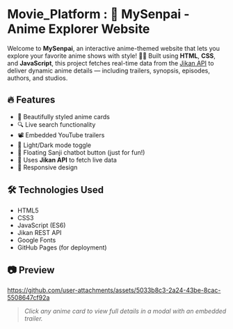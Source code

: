 # Movie_Platform : 🌸 MySenpai - Anime Explorer Website

Welcome to **MySenpai**, an interactive anime-themed website that lets you explore your favorite anime shows with style! 🎌✨ Built using **HTML**, **CSS**, and **JavaScript**, this project fetches real-time data from the [Jikan API](https://jikan.moe/) to deliver dynamic anime details — including trailers, synopsis, episodes, authors, and studios.

## 🔥 Features

- 🎴 Beautifully styled anime cards
- 🔍 Live search functionality
- 📽️ Embedded YouTube trailers
- 🌙 Light/Dark mode toggle
- 💬 Floating Sanji chatbot button (just for fun!)
- 🧠 Uses **Jikan API** to fetch live data
- 📱 Responsive design

## 🛠️ Technologies Used

- HTML5
- CSS3
- JavaScript (ES6)
- Jikan REST API
- Google Fonts
- GitHub Pages (for deployment)

## 📷 Preview

https://github.com/user-attachments/assets/5033b8c3-2a24-43be-8cac-5508647cf92a


> _Click any anime card to view full details in a modal with an embedded trailer._

